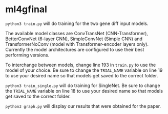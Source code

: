 # ml4gfinal

```python3 train.py``` will do training for the two gene diff input models.

The available model classes are ConvTransNet (CNN-Transformer), BetterConvNet (6-layer CNN), SimpleConvNet (Simple CNN) and TransformerNoConv (model with Transformer-encoder layers only). Currently the model architectures are configured to use their best performing versions.

To interchange between models, change line 193 in ```train.py``` to use the model of your choice. Be sure to change the ```TRIAL_NAME``` variable on line 19 to use your desired name so that models get saved to the correct folder. 

```python3 train_single.py``` will do training for SingleNet. Be sure to change the ```TRIAL_NAME``` variable on line 18 to use your desired name so that models get saved to the correct folder. 

```python3 graph.py``` will display our results that were obtained for the paper. 
